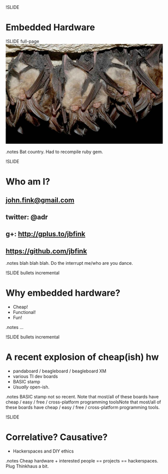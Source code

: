 !SLIDE 
# Embedded Hardware #

!SLIDE full-page
![img/bats.jpg](img/bats.jpg)

.notes Bat country. Had to recompile ruby gem.

!SLIDE
# Who am I? #
## john.fink@gmail.com ##
## twitter: @adr ##
## g+: http://gplus.to/jbfink ##
## https://github.com/jbfink

.notes blah blah blah. Do the interrupt me/who are you dance.

!SLIDE bullets incremental
# Why embedded hardware? #
* Cheap!
* Functional!
* Fun!

.notes ... 

!SLIDE bullets incremental
# A recent explosion of cheap(ish) hw #

* pandaboard / beagleboard / beagleboard XM
* various TI dev boards
* BASIC stamp
* *Usually* open-ish.

.notes BASIC stamp not so recent. Note that most/all of these boards have cheap / easy / free / cross-platform programming toolsNote that most/all of these boards have cheap / easy / free / cross-platform programming tools.

!SLIDE 
# Correlative? Causative? #
* Hackerspaces and DIY ethics

.notes Cheap hardware + interested people == projects == hackerspaces. Plug Thinkhaus a bit.

